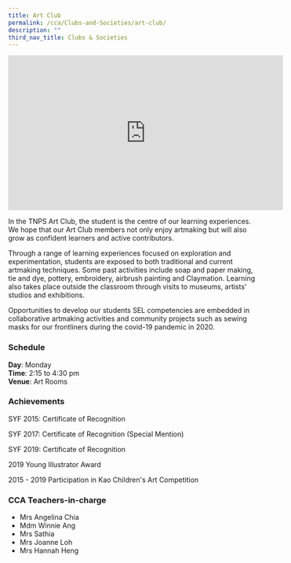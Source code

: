 ```yaml
---
title: Art Club
permalink: /cca/Clubs-and-Societies/art-club/
description: ""
third_nav_title: Clubs & Societies
---
```

<center><iframe width="560" height="315" src="https://www.youtube.com/embed/7EOta60w1Wg" title="Art Club" frameborder="0" allow="accelerometer; autoplay; clipboard-write; encrypted-media; gyroscope; picture-in-picture" allowfullscreen></iframe></center>

In the TNPS Art Club, the student is the centre of our learning experiences. We hope that our Art Club members not only enjoy artmaking but will also grow as confident learners and active contributors.

Through a range of learning experiences focused on exploration and experimentation, students are exposed to both traditional and current artmaking techniques. Some past activities include soap and paper making, tie and dye, pottery, embroidery, airbrush painting and Claymation. Learning also takes place outside the classroom through visits to museums, artists’ studios and exhibitions.

Opportunities to develop our students SEL competencies are embedded in collaborative artmaking activities and community projects such as sewing masks for our frontliners during the covid-19 pandemic in 2020.

  

### Schedule  
**Day**: Monday   
**Time**: 2:15 to 4:30 pm   
**Venue**: Art Rooms

  

### Achievements

SYF 2015: Certificate of Recognition

  

SYF 2017: Certificate of Recognition (Special Mention)

  

SYF 2019: Certificate of Recognition

  

2019 Young Illustrator Award

  

2015 - 2019 Participation in Kao Children's Art Competition

  

### CCA Teachers-in-charge

*   Mrs Angelina Chia
*   Mdm Winnie Ang
*   Mrs Sathia
*   Mrs Joanne Loh
*   Mrs Hannah Heng

